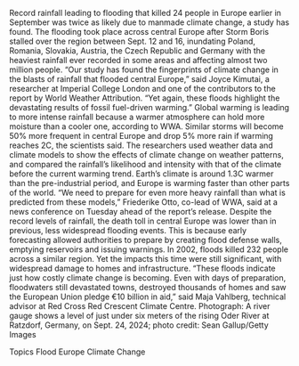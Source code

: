 Record rainfall leading to flooding that killed 24 people in Europe earlier in September was twice as likely due to manmade climate change, a study has found.
The flooding took place across central Europe after Storm Boris stalled over the region between Sept. 12 and 16, inundating Poland, Romania, Slovakia, Austria, the Czech Republic and Germany with the heaviest rainfall ever recorded in some areas and affecting almost two million people.
“Our study has found the fingerprints of climate change in the blasts of rainfall that flooded central Europe,” said Joyce Kimutai, a researcher at Imperial College London and one of the contributors to the report by World Weather Attribution. “Yet again, these floods highlight the devastating results of fossil fuel-driven warming.”
Global warming is leading to more intense rainfall because a warmer atmosphere can hold more moisture than a cooler one, according to WWA. Similar storms will become 50% more frequent in central Europe and drop 5% more rain if warming reaches 2C, the scientists said.
The researchers used weather data and climate models to show the effects of climate change on weather patterns, and compared the rainfall’s likelihood and intensity with that of the climate before the current warming trend. Earth’s climate is around 1.3C warmer than the pre-industrial period, and Europe is warming faster than other parts of the world.
“We need to prepare for even more heavy rainfall than what is predicted from these models,” Friederike Otto, co-lead of WWA, said at a news conference on Tuesday ahead of the report’s release.
Despite the record levels of rainfall, the death toll in central Europe was lower than in previous, less widespread flooding events. This is because early forecasting allowed authorities to prepare by creating flood defense walls, emptying reservoirs and issuing warnings. In 2002, floods killed 232 people across a similar region. Yet the impacts this time were still significant, with widespread damage to homes and infrastructure.
“These floods indicate just how costly climate change is becoming. Even with days of preparation, floodwaters still devastated towns, destroyed thousands of homes and saw the European Union pledge €10 billion in aid,” said Maja Vahlberg, technical advisor at Red Cross Red Crescent Climate Centre.
Photograph: A river gauge shows a level of just under six meters of the rising Oder River at Ratzdorf, Germany, on Sept. 24, 2024; photo credit: Sean Gallup/Getty Images

Topics
Flood
Europe
Climate Change
